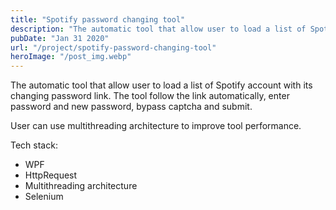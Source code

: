```yaml
---
title: "Spotify password changing tool"
description: "The automatic tool that allow user to load a list of Spotify account with its changing password link. The tool follow the link automatically, enter password and new password, bypass captcha and submit. User can use multithreading architecture to improve tool performance."
pubDate: "Jan 31 2020"
url: "/project/spotify-password-changing-tool"
heroImage: "/post_img.webp"
---
```


The automatic tool that allow user to load a list of Spotify account with its
changing password link. The tool follow the link automatically, enter password
and new password, bypass captcha and submit.

User can use multithreading architecture to improve tool performance.

Tech stack:

- WPF
- HttpRequest
- Multithreading architecture
- Selenium
